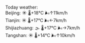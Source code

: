 Today weather:  
Beijing: ☀️   🌡️+18°C 🌬️↑11km/h  
Tianjin: ☀️   🌡️+17°C 🌬️←7km/h  
Shijiazhuang: 🌫  🌡️+17°C 🌬️→7km/h  
Tangshan: ☀️   🌡️+14°C 🌬️↑10km/h  
